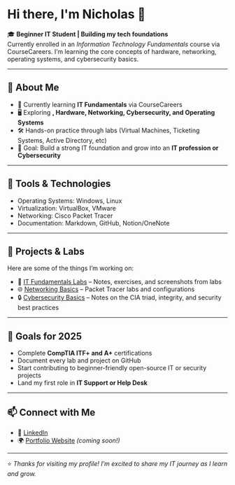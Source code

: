 # Hi there, I'm Nicholas 👋  

🎓 **Beginner IT Student | Building my tech foundations**  
Currently enrolled in an *Information Technology Fundamentals* course via CourseCareers. I’m learning the core concepts of hardware, networking, operating systems, and cybersecurity basics.  

---

## 🚀 About Me
- 🌱 Currently learning **IT Fundamentals** via CourseCareers
- 🖥️ Exploring **, Hardware, Networking, Cybersecurity, and Operating Systems**  
- 🛠️ Hands-on practice through labs (Virtual Machines, Ticketing Systems, Active Directory, etc)  
- 🎯 Goal: Build a strong IT foundation and grow into an **IT profession or Cybersecurity**

---

## 🔧 Tools & Technologies
- Operating Systems: Windows, Linux  
- Virtualization: VirtualBox, VMware  
- Networking: Cisco Packet Tracer  
- Documentation: Markdown, GitHub, Notion/OneNote  

---

## 📂 Projects & Labs
Here are some of the things I’m working on:  
- 📝 [IT Fundamentals Labs](#) – Notes, exercises, and screenshots from labs  
- 🌐 [Networking Basics](#) – Packet Tracer labs and configurations  
- 🔒 [Cybersecurity Basics](#) – Notes on the CIA triad, integrity, and security best practices  

---

## 🌟 Goals for 2025
- Complete **CompTIA ITF+ and A+** certifications  
- Document every lab and project on GitHub  
- Start contributing to beginner-friendly open-source IT or security projects  
- Land my first role in **IT Support or Help Desk**  

---

## 📫 Connect with Me
- 💼 [LinkedIn](#)  
- 🌍 [Portfolio Website](#) *(coming soon!)*  

---

⭐️ *Thanks for visiting my profile! I’m excited to share my IT journey as I learn and grow.*
